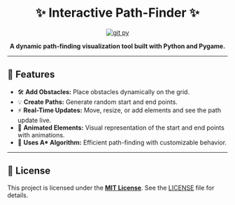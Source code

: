 <h1 align="center">✨ Interactive Path-Finder ✨</h1>
<p align="center">
    <a href="https://gifyu.com/image/SB31q"><img src="https://s11.gifyu.com/images/SB31q.gif" alt="git py" border="0" /></a>
</p>
<p align="center"><strong>A dynamic path-finding visualization tool built with Python and Pygame.</strong></p>

---

<h2>🌟 Features</h2>
<ul>
    <li>🛠 <strong>Add Obstacles:</strong> Place obstacles dynamically on the grid.</li>
    <li>💡 <strong>Create Paths:</strong> Generate random start and end points.</li>
    <li>⚡ <strong>Real-Time Updates:</strong> Move, resize, or add elements and see the path update live.</li>
    <li>🎨 <strong>Animated Elements:</strong> Visual representation of the start and end points with animations.</li>
    <li>🧠 <strong>Uses A* Algorithm:</strong> Efficient path-finding with customizable behavior.</li>
</ul>

---

<h2>📄 License</h2>
<p>This project is licensed under the <a href="LICENSE" target="_blank"><strong>MIT License</strong></a>. See the <a href="LICENSE">LICENSE</a> file for details.</p>
